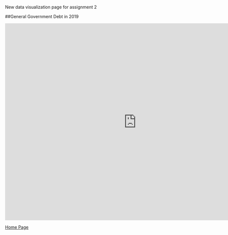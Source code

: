 New data visualization page for assignment 2

##General Government Debt in 2019
<iframe src="https://data.oecd.org/chart/6Ojx" width="860" height="645" style="border: 0" mozallowfullscreen="true" webkitallowfullscreen="true" allowfullscreen="true"><a href="https://data.oecd.org/chart/6Ojx" target="_blank">OECD Chart: General government debt, Total, % of GDP, Annual, 2019</a></iframe>

[Home Page]( https://cblue19.github.io/Casaus-Portfolio/)


